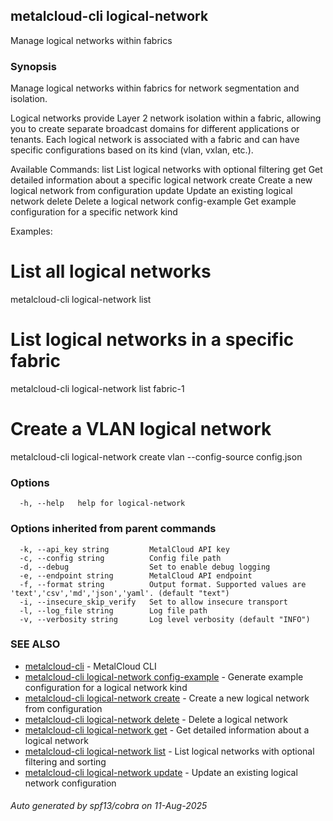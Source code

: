 ## metalcloud-cli logical-network

Manage logical networks within fabrics

### Synopsis

Manage logical networks within fabrics for network segmentation and isolation.

Logical networks provide Layer 2 network isolation within a fabric, allowing you to create
separate broadcast domains for different applications or tenants. Each logical network is
associated with a fabric and can have specific configurations based on its kind (vlan, vxlan, etc.).

Available Commands:
  list         List logical networks with optional filtering
  get          Get detailed information about a specific logical network
  create       Create a new logical network from configuration
  update       Update an existing logical network
  delete       Delete a logical network
  config-example  Get example configuration for a specific network kind

Examples:
  # List all logical networks
  metalcloud-cli logical-network list

  # List logical networks in a specific fabric
  metalcloud-cli logical-network list fabric-1

  # Create a VLAN logical network
  metalcloud-cli logical-network create vlan --config-source config.json

### Options

```
  -h, --help   help for logical-network
```

### Options inherited from parent commands

```
  -k, --api_key string         MetalCloud API key
  -c, --config string          Config file path
  -d, --debug                  Set to enable debug logging
  -e, --endpoint string        MetalCloud API endpoint
  -f, --format string          Output format. Supported values are 'text','csv','md','json','yaml'. (default "text")
  -i, --insecure_skip_verify   Set to allow insecure transport
  -l, --log_file string        Log file path
  -v, --verbosity string       Log level verbosity (default "INFO")
```

### SEE ALSO

* [metalcloud-cli](metalcloud-cli.md)	 - MetalCloud CLI
* [metalcloud-cli logical-network config-example](metalcloud-cli_logical-network_config-example.md)	 - Generate example configuration for a logical network kind
* [metalcloud-cli logical-network create](metalcloud-cli_logical-network_create.md)	 - Create a new logical network from configuration
* [metalcloud-cli logical-network delete](metalcloud-cli_logical-network_delete.md)	 - Delete a logical network
* [metalcloud-cli logical-network get](metalcloud-cli_logical-network_get.md)	 - Get detailed information about a logical network
* [metalcloud-cli logical-network list](metalcloud-cli_logical-network_list.md)	 - List logical networks with optional filtering and sorting
* [metalcloud-cli logical-network update](metalcloud-cli_logical-network_update.md)	 - Update an existing logical network configuration

###### Auto generated by spf13/cobra on 11-Aug-2025
